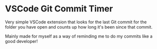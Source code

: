 # VSCode Git Commit Timer

Very simple VSCode extension that looks for the last Git commit for the folder you have open and counts up how long it's been since that commit.

Mainly made for myself as a way of reminding me to do my commits like a good developer!
